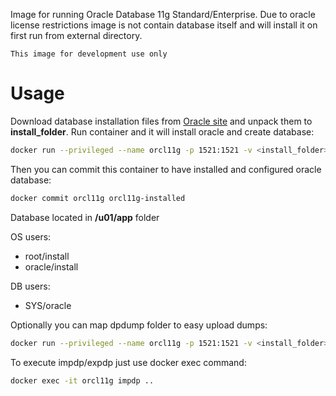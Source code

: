 Image for running Oracle Database 11g Standard/Enterprise. Due to oracle license restrictions image is not contain database itself and will install it on first run from external directory.

``This image for development use only``

# Usage
Download database installation files from [Oracle site](http://www.oracle.com/technetwork/database/in-memory/downloads/index.html) and unpack them to **install_folder**.
Run container and it will install oracle and create database:

```sh
docker run --privileged --name orcl11g -p 1521:1521 -v <install_folder>:/install orcl11g
```
Then you can commit this container to have installed and configured oracle database:
```sh
docker commit orcl11g orcl11g-installed
```

Database located in **/u01/app** folder

OS users:
* root/install
* oracle/install

DB users:
* SYS/oracle

Optionally you can map dpdump folder to easy upload dumps:
```sh
docker run --privileged --name orcl11g -p 1521:1521 -v <install_folder>:/install -v <local_dpdump>:/u01/app/dpdump orcl11g
```
To execute impdp/expdp just use docker exec command:
```sh
docker exec -it orcl11g impdp ..
```

